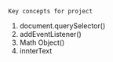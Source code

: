     Key concepts for project
1. document.querySelector()
2. addEventListener()
3. Math Object()
4. innterText